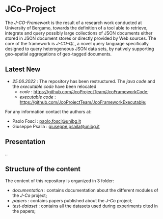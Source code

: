 # JCo-Project
The _J-CO-Framework_ is the result of a research work conducted at University of Bergamo, towards the definition of a tool able to retrieve, integrate and query possibly large collections of JSON documents either stored in JSON document stores or directly provided by Web sources.
The core of the framework is _J-CO-QL_, a novel query language specifically designed to query heterogeneous JSON data sets, by natively supporting geo-spatial aggregations of geo-tagged documents.

## Latest New
  * _25.06.2022_ : The repository has been restructured. The _java code_ and the _executable code_ have been relocated
    *  _code_ : https://github.com/JcoProjectTeam/JcoFrameworkCode;
    * _executable code_ : https://github.com/JcoProjectTeam/JcoFrameworkExecutable;

For any information contact the authors at:
  * Paolo Fosci : paolo.fosci@unibg.it
  * Giuseppe Psaila : giuseppe.psaila@unibg.it


## Presentation
..


## Structure of the content
The content of this repository is organized in 3 folder:
 * _documentation_ : contains documentation about the different modules of the _J-Co_ project;
 * _papers_ : contains papers published about the _J-Co_ project;
 * _test-dataset_ : contains all the datasets used during experiments cited in the papers;
